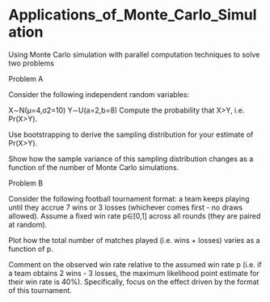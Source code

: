 # Applications_of_Monte_Carlo_Simulation
Using Monte Carlo simulation with parallel computation techniques to solve two problems

Problem A

Consider the following independent random variables:

X∼N(μ=4,σ2=10)
Y∼U(a=2,b=8)
Compute the probability that X>Y, i.e. Pr(X>Y).

Use bootstrapping to derive the sampling distribution for your estimate of Pr(X>Y).

Show how the sample variance of this sampling distribution changes as a function of the number of Monte Carlo simulations.

Problem B

Consider the following football tournament format: a team keeps playing until they accrue 7 wins or 3 losses (whichever comes first - no draws allowed). Assume a fixed win rate p∈[0,1] across all rounds (they are paired at random).

Plot how the total number of matches played (i.e. wins + losses) varies as a function of p.

Comment on the observed win rate relative to the assumed win rate p (i.e. if a team obtains 2 wins - 3 losses, the maximum likelihood point estimate for their win rate is 40%). Specifically, focus on the effect driven by the format of this tournament.
